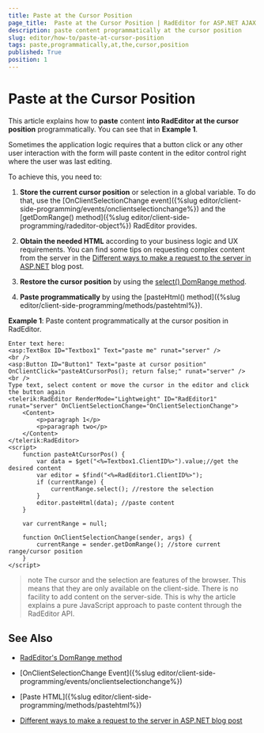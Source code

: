 ```yaml
---
title: Paste at the Cursor Position
page_title:  Paste at the Cursor Position | RadEditor for ASP.NET AJAX Documentation
description: paste content programmatically at the cursor position
slug: editor/how-to/paste-at-cursor-position
tags: paste,programmatically,at,the,cursor,position
published: True
position: 1
---
```


# Paste at the Cursor Position

This article explains how to **paste** content **into RadEditor at the cursor position** programmatically. You can see that in **Example 1**.

Sometimes the application logic requires that a button click or any other user interaction with the form will paste content in the editor control right where the user was last editing.

To achieve this, you need to:

1. **Store the current cursor position** or selection in a global variable. To do that, use the [OnClientSelectionChange event]({%slug editor/client-side-programming/events/onclientselectionchange%}) and the 
[getDomRange() method]({%slug editor/client-side-programming/radeditor-object%}) RadEditor provides.

1. **Obtain the needed HTML** according to your business logic and UX requirements. You can find some tips on requesting complex content from the server in the [Different ways to make a request to the server in ASP.NET](http://www.telerik.com/blogs/different-ways-to-make-a-request-to-the-server) blog post.

1. **Restore the cursor position** by using the [select() DomRange method](/devtools/aspnet-ajax/api/client/Telerik.Web.UI.Editor.DomRange).

1. **Paste programmatically** by using the [pasteHtml() method]({%slug editor/client-side-programming/methods/pastehtml%}).


**Example 1**: Paste content programmatically at the cursor position in RadEditor.

````
Enter text here:
<asp:TextBox ID="Textbox1" Text="paste me" runat="server" />
<br />
<asp:Button ID="Button1" Text="paste at cursor position" OnClientClick="pasteAtCursorPos(); return false;" runat="server" />
<br />
Type text, select content or move the cursor in the editor and click the button again
<telerik:RadEditor RenderMode="Lightweight" ID="RadEditor1" runat="server" OnClientSelectionChange="OnClientSelectionChange">
	<Content>
		<p>paragraph 1</p>
		<p>paragraph two</p>
	</Content>
</telerik:RadEditor>
<script>
	function pasteAtCursorPos() {
		var data = $get("<%=Textbox1.ClientID%>").value;//get the desired content
		var editor = $find("<%=RadEditor1.ClientID%>");
		if (currentRange) {
			currentRange.select(); //restore the selection
		}
		editor.pasteHtml(data); //paste content
	}
	
	var currentRange = null;
	
	function OnClientSelectionChange(sender, args) {
		currentRange = sender.getDomRange(); //store current range/cursor position
	}
</script>
````

>note The cursor and the selection are features of the browser. This means that they are only available on the client-side. There is no facility to add content on the server-side. This is why the article explains a pure JavaScript approach to paste content through the RadEditor API.

## See Also

* [RadEditor's DomRange method](/devtools/aspnet-ajax/api/client/Telerik.Web.UI.Editor.DomRange)

* [OnClientSelectionChange Event]({%slug editor/client-side-programming/events/onclientselectionchange%})

* [Paste HTML]({%slug editor/client-side-programming/methods/pastehtml%})

* [Different ways to make a request to the server in ASP.NET blog post](http://www.telerik.com/blogs/different-ways-to-make-a-request-to-the-server)